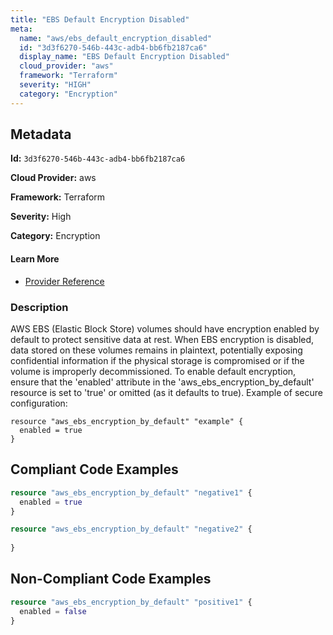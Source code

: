 ```yaml
---
title: "EBS Default Encryption Disabled"
meta:
  name: "aws/ebs_default_encryption_disabled"
  id: "3d3f6270-546b-443c-adb4-bb6fb2187ca6"
  display_name: "EBS Default Encryption Disabled"
  cloud_provider: "aws"
  framework: "Terraform"
  severity: "HIGH"
  category: "Encryption"
---
```

## Metadata

**Id:** `3d3f6270-546b-443c-adb4-bb6fb2187ca6`

**Cloud Provider:** aws

**Framework:** Terraform

**Severity:** High

**Category:** Encryption

#### Learn More

 - [Provider Reference](https://registry.terraform.io/providers/hashicorp/aws/latest/docs/resources/ebs_encryption_by_default)

### Description

 AWS EBS (Elastic Block Store) volumes should have encryption enabled by default to protect sensitive data at rest. When EBS encryption is disabled, data stored on these volumes remains in plaintext, potentially exposing confidential information if the physical storage is compromised or if the volume is improperly decommissioned. To enable default encryption, ensure that the 'enabled' attribute in the 'aws_ebs_encryption_by_default' resource is set to 'true' or omitted (as it defaults to true). Example of secure configuration: 
```
resource "aws_ebs_encryption_by_default" "example" {
  enabled = true
}
```


## Compliant Code Examples
```terraform
resource "aws_ebs_encryption_by_default" "negative1" {
  enabled = true
}

resource "aws_ebs_encryption_by_default" "negative2" {
  
}
```
## Non-Compliant Code Examples
```terraform
resource "aws_ebs_encryption_by_default" "positive1" {
  enabled = false
}
```